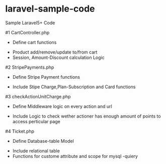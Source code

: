 # laravel-sample-code
Sample Laravel5+ Code

#1 CartController.php

+ Define cart functions
 - Product add/remove/update to/from cart 
 - Session, Amount-Discount calculation Logic
 
#2 StripePayments.php

+ Define Stripe Payment functions
 - Include Stipe Charge,Plan-Subscription and Card functions

#3 checkActionUnitCharge.php

+ Define Middleware logic on every action and url
 - Include Logic to check wether actioner has enough amount of points to access perticular page 
 
#4 Ticket.php

+ Define Database-table Model 
 - Include relational table
 - Functions for custome attribute and scope for mysql -quiery
